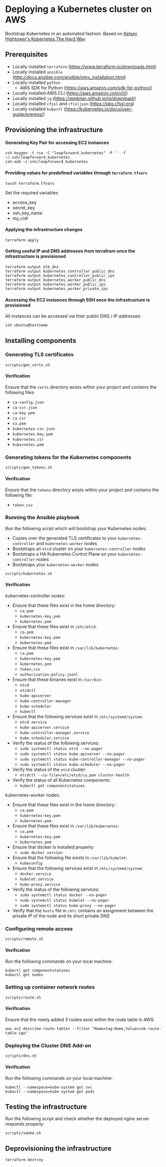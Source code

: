 # Deploying a Kubernetes cluster on AWS

Bootstrap Kubernetes in an automated fashion. Based on [Kelsey Hightower's Kubernetes The Hard Way](https://github.com/kelseyhightower/kubernetes-the-hard-way)

## Prerequisites

- Locally installed `terraform` (https://www.terraform.io/downloads.html)
- Locally installed `ansible` (http://docs.ansible.com/ansible/intro_installation.html)
- Locally installed `python`
  - AWS SDK for Python (https://aws.amazon.com/sdk-for-python/)
- Locally installed AWS CLI (https://aws.amazon.com/cli/)
- Locally installed `jq` (https://stedolan.github.io/jq/download/)
- Locally installed `cfssl` and `cfssljson` (https://pkg.cfssl.org)
- Locally installed `kubectl` (https://kubernetes.io/docs/user-guide/prereqs/)

## Provisioning the infrastructure

#### Generating Key Pair for accessing EC2 instances

```
ssh-keygen -t rsa -C "leapforward_kubernetes" -P '' -f ~/.ssh/leapforward_kubernetes
ssh-add ~/.ssh/leapforward_kubernetes
```

#### Providing values for predefined variables through `terraform.tfvars`

```
touch terraform.tfvars
```

Set the required variables
  - access_key
  - secret_key
  - ssh_key_name
  - my_cidr

#### Applying the infrastructure changes

```
terraform apply
```

#### Getting useful IP and DNS addresses from terrafrom once the infrastructure is provisioned

```
terraform output elb_dns
terraform output kubernetes_controller_public_dns
terraform output kubernetes_controller_public_ips
terraform output kubernetes_worker_public_dns
terraform output kubernetes_worker_public_ips
terraform output kubernetes_worker_private_ips
```

#### Accessing the EC2 instances through SSH once the infrastructure is provisioned

All instances can be accessed via their public DNS / IP addresses:

```
ssh ubuntu@hostname
```

## Installing components

### Generating TLS certificates

```
scripts/gen_certs.sh
```

#### Verification

Ensure that the `certs` directory exists within your project and contains the following files:
  - `ca-config.json`
  - `ca-csr.json`
  - `ca-key.pem`
  - `ca.csr`
  - `ca.pem`
  - `kubernetes-csr.json`
  - `kubernetes-key.pem`
  - `kubernetes.csr`
  - `kubernetes.pem`

### Generating tokens for the Kubernetes components

```
scripts/gen_tokens.sh
```

#### Verification

Ensure that the `tokens` directory exists within your project and contains the following file:
  - `token.csv`

### Running the Ansible playbook

Run the following script which will bootstrap your Kubernetes nodes:
  - Copies over the generated TLS certificates to your  `kubernetes-controller` and  `kubernetes-worker` nodes
  - Bootstraps an `etcd` cluster on your `kubernetes-controller` nodes
  - Bootstraps a HA Kubernetes Control Plane on your `kubernetes-controller` nodes
  - Bootstraps your `kubernetes-worker` nodes

```
scripts/kubernetes.sh
```

#### Verification

kubernetes-controller nodes:

- Ensure that these files exist in the home directory:
  - `ca.pem`
  - `kubernetes-key.pem`
  - `kubernetes.pem`
- Ensure that these files exist in `/etc/etcd`:
  - `ca.pem`
  - `kubernetes-key.pem`
  - `kubernetes.pem`
- Ensure that these files exist in `/var/lib/kubernetes`:
  - `ca.pem`
  - `kubernetes-key.pem`
  - `kubernetes.pem`
  - `token.csv`
  - `authorization-policy.jsonl`  
- Ensure that these binaries exist in `/usr/bin`:
  - `etcd`
  - `etcdctl`
  - `kube-apiserver`
  - `kube-controller-manager`
  - `kube-scheduler`
  - `kubectl`
- Ensure that the following services exist in `/etc/systemd/system`:
  - `etcd.service`
  - `kube-apiserver.service`
  - `kube-controller-manager.service`
  - `kube-scheduler.service`
- Verify the status of the following services:
  - `sudo systemctl status etcd --no-pager`
  - `sudo systemctl status kube-apiserver --no-pager`
  - `sudo systemctl status kube-controller-manager --no-pager`
  - `sudo systemctl status kube-scheduler --no-pager`
- Verify the status of the `etcd` cluster:
  - `etcdctl --ca-file=/etc/etcd/ca.pem cluster-health`
- Verify the status of all Kubernetes components:
  - `kubectl get componentstatuses`

kubernetes-worker nodes:

- Ensure that these files exist in the home directory:
  - `ca.pem`
  - `kubernetes-key.pem`
  - `kubernetes.pem`
- Ensure that these files exist in `/var/lib/kubernetes`:
  - `ca.pem`
  - `kubernetes-key.pem`
  - `kubernetes.pem`
- Ensure that docker is installed properly:
  - `sudo docker version`
- Ensure that the following file exists in `/var/lib/kubelet`:
  - `kubeconfig`
- Ensure that the following services exist in `/etc/systemd/system`:
  - `docker.service`
  - `kubelet.service`
  - `kube-proxy.service`
- Verify the status of the following services:
  - `sudo systemctl status docker --no-pager`
  - `sudo systemctl status kubelet --no-pager`
  - `sudo systemctl status kube-proxy --no-pager`
- Verify that the `hosts` file in `/etc` contains an assignment between the private IP of the node and its short private DNS

### Configuring remote access

```
scripts/remote.sh
```

#### Verification

Run the following commands on your local machine:

```
kubectl get componentstatuses
kubectl get nodes
```

### Setting up container network routes

```
scripts/route.sh
```

#### Verification

Ensure that the newly added 3 routes exist within the route table in AWS:
```
aws ec2 describe-route-tables --filter "Name=tag:Name,Values=nk-route-table-igw"
```

### Deploying the Cluster DNS Add-on

```
scripts/dns.sh
```

#### Verification

Run the following commands on your local machine:

```
kubectl --namespace=kube-system get svc
kubectl --namespace=kube-system get pods
```

## Testing the infrastructure

Run the following script and check whether the deployed nginx server responds properly:
```
scripts/smoke.sh
```

## Deprovisioning the infrastructure

```
terraform destroy
```
